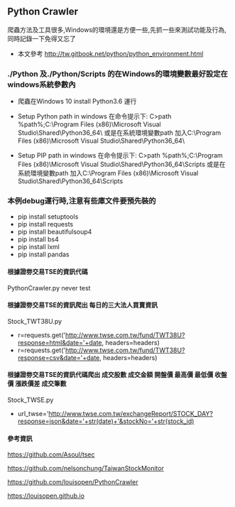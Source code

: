 ## Python Crawler
爬蟲方法及工具很多,Windows的環境還是方便一些,先抓一些來測試功能及行為,同時記錄一下免得又忘了

* 本文參考 http://tw.gitbook.net/python/python_environment.html

### ./Python 及./Python/Scripts 的在Windows的環境變數最好設定在windows系統參數內
* 爬蟲在Windows 10 install Python3.6 運行
* Setup Python path in windows 在命令提示下: C>path %path%;C:\Program Files (x86)\Microsoft Visual Studio\Shared\Python36_64\  或是在系統環境變數path 加入C:\Program Files (x86)\Microsoft Visual Studio\Shared\Python36_64\ 

* Setup PIP path in windows 在命令提示下: C>path %path%;C:\Program Files (x86)\Microsoft Visual Studio\Shared\Python36_64\Scripts  或是在系統環境變數path 加入C:\Program Files (x86)\Microsoft Visual Studio\Shared\Python36_64\Scripts

### 本例debug運行時,注意有些庫文件要預先裝的
* pip install setuptools
* pip install requests
* pip install beautifulsoup4
* pip install bs4
* pip install lxml
* pip install pandas

#### 根據證劵交易TSE的資訊代碼
PythonCrawler.py never test 


#### 根據證劵交易TSE的資訊爬出 每日的三大法人買賣資訊
Stock_TWT38U.py
* r=requests.get('http://www.twse.com.tw/fund/TWT38U?response=html&date='+date, headers=headers)
* r=requests.get('http://www.twse.com.tw/fund/TWT38U?response=csv&date='+date, headers=headers)


#### 根據證劵交易TSE的資訊代碼爬出 成交股數	成交金額	開盤價	最高價	最低價	收盤價	漲跌價差	成交筆數
Stock_TWSE.py
* url_twse='http://www.twse.com.tw/exchangeReport/STOCK_DAY?response=json&date='+str(date)+'&stockNo='+str(stock_id)


#### 參考資訊
https://github.com/Asoul/tsec

https://github.com/nelsonchung/TaiwanStockMonitor

https://github.com/louisopen/PythonCrawler

https://louisopen.github.io